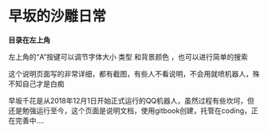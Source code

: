 # 早坂的沙雕日常

**目录在左上角**

左上角的“A”按键可以调节字体大小 类型 和背景颜色 ，也可以进行简单的搜索

这个说明页面写的非常详细，都有截图，有些人不看说明，不会用就喷机器人，殊不知自己才是白痴

早坂千花是从2018年12月1日开始正式运行的QQ机器人，虽然过程有些坎坷，但还是勉强运行至今，这个页面是说明文档，使用gitbook创建，托管在coding，正在完善中....



